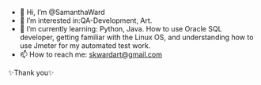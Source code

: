 - 👋 Hi, I’m @SamanthaWard
- 👀 I’m interested in:QA-Development, Art.
- 🌱 I’m currently learning: Python, Java.  How to use Oracle SQL developer, getting familiar with the Linux OS, and understanding how to use Jmeter for my automated test work.
- 📫 How to reach me: skwardart@gmail.com 

✨Thank you✨
